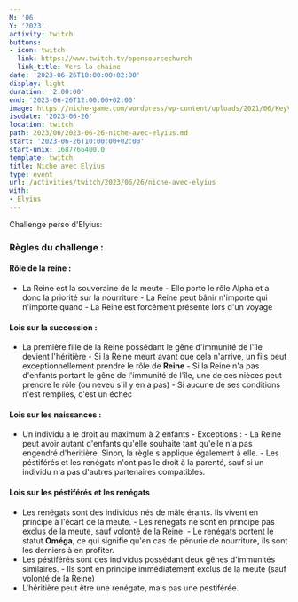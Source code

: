 ```yaml
---
M: '06'
Y: '2023'
activity: twitch
buttons:
- icon: twitch
  link: https://www.twitch.tv/opensourcechurch
  link_title: Vers la chaine
date: '2023-06-26T10:00:00+02:00'
display: light
duration: '2:00:00'
end: '2023-06-26T12:00:00+02:00'
image: https://niche-game.com/wordpress/wp-content/uploads/2021/06/KeyVisual_1024x576.png
isodate: '2023-06-26'
location: twitch
path: 2023/06/2023-06-26-niche-avec-elyius.md
start: '2023-06-26T10:00:00+02:00'
start-unix: 1687766400.0
template: twitch
title: Niche avec Elyius
type: event
url: /activities/twitch/2023/06/26/niche-avec-elyius
with:
- Elyius
---
```

Challenge perso d&#39;Elyius:
### Règles du challenge :
#### Rôle de la reine :
- La Reine est la souveraine de la meute - Elle porte le rôle Alpha et a donc la priorité sur la nourriture - La Reine peut bânir n&#39;importe qui n&#39;importe quand - La Reine est forcément présente lors d&#39;un voyage

#### Lois sur la succession :
- La première fille de la Reine possédant le gêne d&#39;immunité de l&#39;île devient l&#39;héritière - Si la Reine meurt avant que cela n&#39;arrive, un fils peut exceptionnellement prendre le rôle de **Reine** - Si la Reine n&#39;a pas d&#39;enfants portant le gêne de l&#39;immunité de l&#39;île, une de ces nièces peut prendre le rôle (ou neveu s&#39;il y en a pas) - Si aucune de ses conditions n&#39;est remplies, c&#39;est un échec

#### Lois sur les naissances :
- Un individu a le droit au maximum à 2 enfants - Exceptions : - La Reine peut avoir autant d&#39;enfants qu&#39;elle souhaite tant qu&#39;elle n&#39;a pas engendré d&#39;héritière. Sinon, la règle s&#39;applique également à elle. - Les péstiférés et les renégats n&#39;ont pas le droit à la parenté, sauf si un individu n&#39;a pas d&#39;autres partenaires compatibles.

#### Lois sur les péstiférés et les renégats
- Les renégats sont des individus nés de mâle érants. Ils vivent en principe à l&#39;écart de la meute. - Les renégats ne sont en principe pas exclus de la meute, sauf volonté de la Reine. - Le renégats portent le statut **Oméga**, ce qui signifie qu&#39;en cas de pénurie de nourriture, ils sont les derniers à en profiter.
- Les péstiférés sont des individus possédant deux gênes d&#39;immunités similaires. - Ils sont en principe immédiatement exclus de la meute (sauf volonté de la Reine)
- L&#39;héritière peut être une renégate, mais pas une pestiférée.